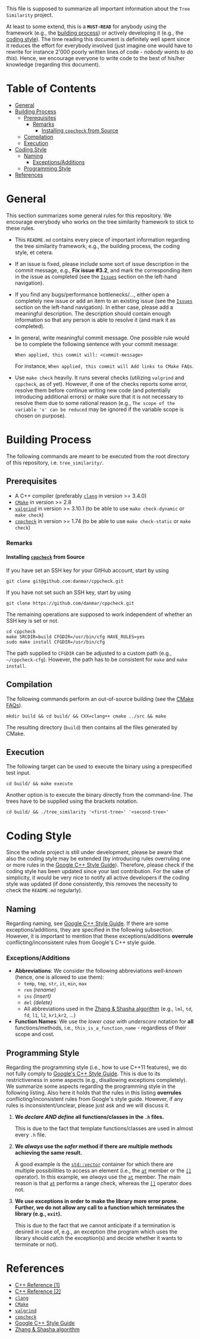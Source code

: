 This file is supposed to summarize all important information about the
`Tree Similarity` project.

At least to some extend, this is a **`MUST-READ`** for
anybody using the framework (e.g., the [building process](#building-process)) or
actively developing it (e.g., the [coding style](#coding-style)). The time reading
this document is definitely well spent since it reduces the effort for everybody
involved (just imagine one would have to rewrite for instance 2'000 poorly
written lines of code - *nobody wants to do this*). Hence, we encourage everyone
to write code to the best of his/her knowledge (regarding this document).

# Table of Contents

- [General](#general)
- [Building Process](#building-process)
    - [Prerequisites](#prerequisites)
        - [Remarks](#remarks)
            - [Installing `cppcheck` from Source](#installing-cppcheck-from-source)
    - [Compilation](#compilation)
    - [Execution](#execution)
- [Coding Style](#coding-style)
    - [Naming](#naming)
        - [Exceptions/Additions](#exceptionsadditions)
    - [Programming Style](#programming-style)
- [References](#references)
    

# General

This section summarizes some general rules for this repository. We encourage
everybody who works on the tree similarity framework to stick to these rules.

* This `README.md` contains every piece of important information regarding the
tree similarity framework, e.g., the building process, the coding style, et cetera.
* If an issue is fixed, please include some sort of issue description in the
commit message, e.g., **Fix issue #3.2**, and mark the corresponding item in the
issue as completed (see the
[`Issues`](https://frosch.cosy.sbg.ac.at/mpawlik/tree-similarity/issues) section
on the left-hand navigation).
* If you find any bugs/performance bottlenecks/..., either open a completely new
issue or add an item to an existing issue (see the
[`Issues`](https://frosch.cosy.sbg.ac.at/mpawlik/tree-similarity/issues) section
on the left-hand navigation). In either case, please add a meaningful description.
The description should contain enough information so that any person is able to
resolve it (and mark it as completed).
* In general, write meaningful commit message. One possible rule would be to
complete the following sentence with your commit message:

    `When applied, this commit will: <commit-message>`

    For instance, `When applied, this commit will Add links to CMake FAQs`.
* Use `make check` heavily. It runs several checks (utilizing `valgrind` and
`cppcheck`, as of yet). However, if one of the checks reports some error, resolve
them before continue writing new code (and potentially introducing additional
errors) or make sure that it is not necessary to resolve them due to some
rational reason (e.g., `The scope of the variable 'x' can be reduced` may be
ignored if the variable scope is chosen on purpose).

# Building Process

The following commands are meant to be executed from the root directory of this
repository, i.e. `tree_similarity/`.

## Prerequisites

- A C++ compiler (preferably [`clang`](#references) in version >=
3.4.0)
- [`CMake`](#references) in version >= 2.8
- [`valgrind`](#references) in version >= 3.10.1 (to be able to use
`make check-dynamic` or `make check`)
- [`cppcheck`](#references) in version >= 1.74 (to be able
to use `make check-static` or `make check`)

### Remarks

#### Installing [`cppcheck`](#references) from Source

If you have set an SSH key for your GitHub account, start by using

~~~
git clone git@github.com:danmar/cppcheck.git
~~~

If you have not set such an SSH key, start by using

~~~
git clone https://github.com/danmar/cppcheck.git
~~~

The remaining operations are supposed to work independent of whether an SSH key
is set or not.

~~~
cd cppcheck
make SRCDIR=build CFGDIR=/usr/bin/cfg HAVE_RULES=yes
sudo make install CFGDIR=/usr/bin/cfg
~~~

The path supplied to `CFGDIR` can be adjusted to a custom path (e.g.,
`~/cppcheck-cfg`). However, the path has to be consistent for `make` and
`make install`.

## Compilation

The following commands perform an out-of-source building (see the
[CMake FAQs](https://cmake.org/Wiki/CMake_FAQ#Out-of-source_build_trees)).

~~~
mkdir build && cd build/ && CXX=clang++ cmake ../src && make
~~~

The resulting directory (`build`) then contains all the files generated by CMake.

## Execution

The following target can be used to execute the binary using a prespecified test
input.

~~~
cd build/ && make execute
~~~

Another option is to execute the binary directly from the command-line. The trees
have to be supplied using the brackets notation.

~~~
cd build/ && ./tree_similarity '<first-tree>' '<second-tree>'
~~~

# Coding Style

Since the whole project is still under development, please be aware that also
the coding style may be extended (by introducing rules overruling one or more
rules in the
[Google C++ Style Guide](#references)).
Therefore, please check if the coding style has been updated since your last
contribution. For the sake of simplicity, it would be very nice to notify all
active developers if the coding style was updated (if done consistently, this
removes the necessity to check the `README.md` regularly).

## Naming

Regarding naming, see
[Google C++ Style Guide](https://google.github.io/styleguide/cppguide.html#Naming).
If there are some exceptions/additions, they are specified in the following
subsection. However, it is important to mention that these exceptions/additions
**overrule** conflicting/inconsistent rules from Google's C++ style guide.

### Exceptions/Additions

- **Abbreviations**: We consider the following abbreviations *well-known* (hence,
    one is allowed to use them):
    - `temp`, `tmp`, `str`, `it`, `min`, `max`
    - `ren` *(rename)*
    - `ins` *(insert)*
    - `del` *(delete)*
    - All abbreviations used in the [Zhang & Shasha algorithm](#references) (e.g.,
        `lml`, `td`, `fd`, `l1`, `l2`, `kr1`,`kr2`, ...)
- **Function Names**: We use the *lower case with underscore* notation for **all**
    functions/methods, i.e., `this_is_a_function_name` - regardless of their
    scope and cost.

## Programming Style

Regarding the programming style (i.e., how to use C++11 features), we do not fully
comply to
[Google's C++ Style Guide](#references). This
is due to its restrictiveness in some aspects (e.g., disallowing exceptions
completely). We summarize some aspects regarding the programming style in the
following listing. Also here it holds that the rules in this listing **overrules**
conflicting/inconsistent rules from Google's style guide. However, if any rules
is inconsistent/unclear, please just ask and we will discuss it.

1. **We *declare AND define* all functions/classes in the `.h` files.**

    This is due to the fact that template functions/classes are used in almost
    every `.h` file.
    
2. **We *always* use the *safer* method if there are multiple methods achieving
the same result.**

    A good example is the
[`std::vector`](http://www.cplusplus.com/reference/vector/) container for which
there are multiple possibilities to access an element (i.e., the
[`at`](http://www.cplusplus.com/reference/vector/vector/at/) member or the
[`[]`](http://www.cplusplus.com/reference/vector/vector/operator%5B%5D/)
operator). In this example, we *always* use the
[`at`](http://www.cplusplus.com/reference/vector/vector/at/) member. The main
reason is that
[`at`](http://www.cplusplus.com/reference/vector/vector/at/) performs a range
check, whereas the 
[`[]`](http://www.cplusplus.com/reference/vector/vector/operator%5B%5D/) operator
does not.

3. **We use exceptions in order to make the library more error prone. Further, we
do not allow any call to a function which terminates the library (e.g., `exit`).**

    This is due to the fact that we cannot anticipate if a termination is desired
in case of, e.g., an exception (the program which uses the library should catch
the exception(s) and decide whether it wants to terminate or not).

# References

- [C++ Reference [1]](http://www.cplusplus.com/reference/)
- [C++ Reference [2]](http://en.cppreference.com/w/cpp)
- [`clang`](http://clang.llvm.org/)
- [`CMake`](https://cmake.org/)
- [`valgrind`](http://valgrind.org/)
- [`cppcheck`](https://github.com/danmar/cppcheck)
- [Google C++ Style Guide](https://google.github.io/styleguide/cppguide.html)
- [Zhang & Shasha algorithm](http://www.inf.unibz.it/dis/teaching/SS/ss05-handout-1x1.pdf)